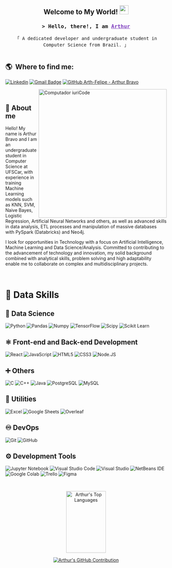 <h2 align="center">
  Welcome to My World!
  <img src="https://media.giphy.com/media/hvRJCLFzcasrR4ia7z/giphy.gif" width="28">
</h2>

<!-- Intro  -->
<h3 align="center">
        <samp>&gt; Hello, there!, I am
                <b><a target="_blank" href="" style="color: #7F3FBF">Arthur</a></b>
        </samp>
</h3>


<p align="center"> 
  <samp>
    「 A dedicated developer and undergraduate student in Computer Science from Brazil. 」
    <br>
    <br>
  </samp>
</p>


## :earth_americas: &nbsp;Where to find me: 

[![Linkedin](https://img.shields.io/badge/-Linkedin-blue?style=flat-square&logo=Linkedin&logoColor=white&link=https://www.linkedin.com/in/arthur-bravo/)](https://www.linkedin.com/in/arthur-bravo/)
[![Gmail Badge](https://img.shields.io/badge/-Gmail-FF0000?style=flat-square&labelColor=FF0000&logo=gmail&logoColor=white)](mailto:bravo.pita.00@gmail.com)
[![GitHub Arth-Felipe - Arthur Bravo](https://img.shields.io/github/followers/Arth-Felipe?label=follow&style=social)](https://github.com/Arth-Felipe)

<img src="https://raw.githubusercontent.com/MicaelliMedeiros/micaellimedeiros/master/image/computer-illustration.png" min-width="400px" max-width="400px" width="400px" align="right" alt="Computador iuriCode">

<br>

## :rocket: About me
<p align="left"> 
  Hello! My name is Arthur Bravo and I am an undergraduate student in Computer Science at UFSCar, with experience in training Machine Learning models such as KNN, SVM, Naive Bayes, Logistic Regression, Artificial Neural Networks and others, as well as advanced skills in data analysis, ETL processes and manipulation of massive databases with PySpark (Databricks) and Neo4j.</p>
 <p>
I look for opportunities in Technology with a focus on Artificial Intelligence, Machine Learning and Data Science/Analysis. Committed to contributing to the advancement of technology and innovation, my solid background combined with analytical skills, problem solving and high adaptability enable me to collaborate on complex and multidisciplinary projects.
</p>

<br>

# :open_book: **Data Skills**

## :robot: **Data Science**
  ![Python](https://img.shields.io/badge/Python-3776AB?style=style=flat&logo=python&logoColor=white)
  ![Pandas](https://img.shields.io/badge/Pandas-2C2D72?style=flat&logo=pandas&logoColor=white)
  ![Numpy](https://img.shields.io/badge/Numpy-777BB4?style=flat&logo=numpy&logoColor=white)
  ![TensorFlow](https://img.shields.io/badge/TensorFlow-FF6F00?style=flat&logo=tensorflow&logoColor=white)
  ![Scipy](https://img.shields.io/badge/SciPy-654FF0?style=flat&logo=SciPy&logoColor=white)
  ![Scikit Learn](https://img.shields.io/badge/scikit_learn-F7931E?style=flat&logo=scikit-learn&logoColor=white)
  
## :atom_symbol: **Front-end and Back-end Development**
  ![React](https://img.shields.io/badge/-React-333333?style=flat&logo=react)
  ![JavaScript](https://img.shields.io/badge/-JavaScript-333333?style=flat&logo=javascript)
  ![HTML5](https://img.shields.io/badge/-HTML5-333333?style=flat&logo=HTML5)
  ![CSS3](https://img.shields.io/badge/CSS3-1572B6?style=style=flat&logo=css3&logoColor=white)
  ![Node.JS](https://img.shields.io/badge/Node.js-43853D?style=flat&logo=node.js&logoColor=white)
  
## :heavy_plus_sign: **Others**
  ![C](https://img.shields.io/badge/C-00599C?style=flat&logo=c&logoColor=white)
  ![C++](https://img.shields.io/badge/-C++-333333?style=flat&logo=C%2B%2B&logoColor=00599C)
  ![Java](https://img.shields.io/badge/-Java-333333?style=flat&logo=Java&logoColor=007396)
  ![PostgreSQL](https://img.shields.io/badge/PostgreSQL-316192?style=flat&logo=postgresql&logoColor=white)
  ![MySQL](https://img.shields.io/badge/MySQL-005C84?style=flat&logo=mysql&logoColor=white)

## :wrench: **Utilities**

  ![Excel](https://img.shields.io/badge/Microsoft_Excel-217346?style=flat&logo=microsoft-excel&logoColor=white)
  ![Google Sheets](https://img.shields.io/badge/Google%20Sheets-34A853?style=flat&logo=google-sheets&logoColor=white)
  ![Overleaf](https://img.shields.io/badge/Overleaf-47A141?style=flat&logo=Overleaf&logoColor=white)

## :infinity: **DevOps**

  ![Git](https://img.shields.io/badge/-Git-333333?style=flat&logo=git)
  ![GitHub](https://img.shields.io/badge/-GitHub-333333?style=flat&logo=github)

## **:gear: Development Tools**

  ![Jupyter Notebook](https://img.shields.io/badge/jupyter-%23FA0F00.svg?style=flat&logo=jupyter&logoColor=white)
  ![Visual Studio Code](https://img.shields.io/badge/-Visual%20Studio%20Code-333333?style=flat&logo=visual-studio-code&logoColor=007ACC)
  ![Visual Studio](https://img.shields.io/badge/Visual_Studio-5C2D91?style=flat&logo=visual%20studio&logoColor=white)
  ![NetBeans IDE](https://img.shields.io/badge/NetBeansIDE-1B6AC6.svg?style=flat&logo=apache-netbeans-ide&logoColor=white)
  ![Google Colab](https://img.shields.io/badge/Colab-F9AB00?style=flat&logo=googlecolab&color=525252)
  ![Trello](https://img.shields.io/badge/-Trello-333333?style=flat&logo=trello&logoColor=007ACC)
  ![Figma](https://img.shields.io/badge/-Figma-333333?style=flat&logo=figma&logoColor=007ACC)

<br/>

<p align="center">
  <a href="https://github.com/Arth-Felipe">
    <a href="https://github.com/Arth-Felipe"><img alt="Arthur's Top Languages" src="https://denvercoder1-github-readme-stats.vercel.app/api/top-langs/?username=Arth-Felipe&langs_count=8&layout=compact&theme=react&border_color=7F3FBF&bg_color=0D1117&title_color=F85D7F&icon_color=F8D866" height="192px" width="49.5%"/></a>
  </a>
</p>

<p align="center">
  <a href="https://github.com/Arth-Felipe">
    <img src="https://github-profile-summary-cards.vercel.app/api/cards/profile-details?username=Arth-Felipe&theme=radical&" alt="Arthur's GitHub Contribution"/>
  </a>
</p>
